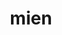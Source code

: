 ---
category: 4-letters
denotation: null
name: mien
reference_link: https://www.etymonline.com/word/mien
root_language: null
root_name: null
title: mien
type: free
word_sums:
- respelling: mien
  sum: 'Mien + '
---